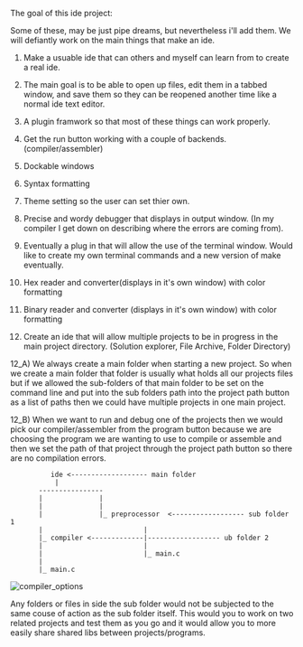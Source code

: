 
The goal of this ide project:

Some of these, may be just pipe dreams, but nevertheless i'll add them. We will defiantly work on the main things that make an ide.

1) Make a usuable ide that can others and myself can learn from to create a real ide.
2) The main goal is to be able to open up files, edit them in a tabbed window, and save them so they can be reopened another time like a normal ide text editor.
3) A plugin framwork so that most of these things can work properly.
4) Get the run button working with a couple of backends.  (compiler/assembler)
5) Dockable windows
6) Syntax formatting
7) Theme setting so the user can set thier own.
8) Precise and wordy debugger that displays in output window. (In my compiler I get down on describing where the errors are coming from).
9) Eventually a plug in that will allow the use of the terminal window. Would like to create my own terminal commands and a new version of make eventually.
10) Hex reader and converter(displays in it's own window) with color formatting
11) Binary reader and converter (displays in it's own window) with color formatting

12) Create an ide that will allow multiple projects to be in progress in the main project directory. (Solution explorer, File Archive, Folder Directory)

12_A) We always create a main folder when starting a new project. So when we create a main folder that folder is usually what holds all our projects files but if we allowed the sub-folders of that main folder to be set on the command line and put into the sub folders path  into the project path button as a list of paths then we could have multiple projects in one main project. 

12_B) When we want to run and debug one of the projects then we would pick our compiler/assembler from the program button because we are choosing the program we are wanting to use to compile or assemble and then we set the path of that project through the project path button so there are no compilation errors.

              ide <------------------- main folder
               |
           ----------------
           |              |
           |              |
           |              |_ preprocessor  <------------------ sub folder 1
           |                         |
           |_ compiler <-------------|------------------ ub folder 2
           |                         |
           |                         |_ main.c
           |                    
           |_ main.c                    


![compiler_options](https://github.com/ravenleeblack/Illeshian-Ide/assets/76606152/aedea48b-15cb-4834-8d80-f31305f03432)

Any folders or files in side the sub folder would not be subjected to the same couse of action as the sub folder itself. This would you to work on two related projects and test them as you go and it would allow you to more easily share shared libs between projects/programs.
